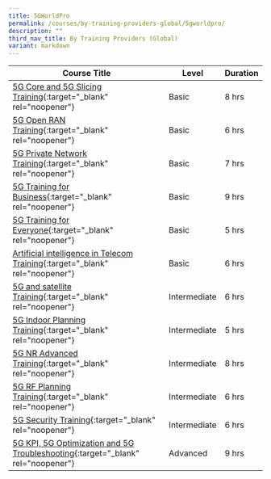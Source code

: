 ```yaml
---
title: 5GWorldPro
permalink: /courses/by-training-providers-global/5gworldpro/
description: ""
third_nav_title: By Training Providers (Global)
variant: markdown
---
```

|Course Title  | Level | Duration |
| - | - | - | 
|[5G Core and 5G Slicing Training](https://www.5gworldpro.com/5g-core-and-5g-slicing-training){:target="_blank" rel="noopener"} |Basic|8 hrs |
|[5G Open RAN Training](https://www.5gworldpro.com/5g-open-ran-training/){:target="_blank" rel="noopener"} |Basic|6 hrs |
|[5G Private Network Training](https://www.5gworldpro.com/5g-private-network-training/){:target="_blank" rel="noopener"} |Basic|7 hrs |
|[5G Training for Business](https://www.5gworldpro.com/5g-training-for-business){:target="_blank" rel="noopener"} |Basic|9 hrs |
|[5G Training for Everyone](https://www.5gworldpro.com/5g-training-for-everyone){:target="_blank" rel="noopener"} |Basic|5 hrs |
|[Artificial intelligence in Telecom Training](https://www.5gworldpro.com/artificial-intelligence-for-everyone){:target="_blank" rel="noopener"} |Basic|6 hrs |
|[5G and satellite Training](https://www.5gworldpro.com/5g-and-satellites/){:target="_blank" rel="noopener"} |Intermediate|6 hrs |
|[5G Indoor Planning Training](https://www.5gworldpro.com/5g-indoor-radio-planning-training){:target="_blank" rel="noopener"} |Intermediate|5 hrs |
|[5G NR Advanced Training](https://www.5gworldpro.com/5g-nr-advanced){:target="_blank" rel="noopener"} |Intermediate|8 hrs |
|[5G RF Planning Training](https://www.5gworldpro.com/5g-new-radio-rf-planning-training){:target="_blank" rel="noopener"} |Intermediate|6 hrs |
|[5G Security Training](https://www.5gworldpro.com/5g-security){:target="_blank" rel="noopener"} |Intermediate|6 hrs |
|[5G KPI, 5G Optimization and 5G Troubleshooting](https://www.5gworldpro.com/5g-kpi-5g-optimization-and-5g-troubleshooting-training/){:target="_blank" rel="noopener"} |Advanced|9 hrs |